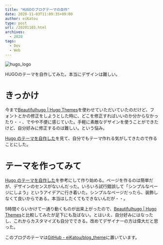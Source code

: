 ```yaml
---
title: "HUGOのブログテーマの自作"
date: 2020-11-03T11:09:35+09:00
author: eiKatou
type: post
url: /20201103.html
archives:
  - 2020
tags:
  - Dev
  - Web
---
```


![hugo_logo](/uploads/logo/hugo.jpg)

HUGOのテーマを自作してみた。本当にデザインは難しい。

<!--more-->

# きっかけ
今まで[Beautifulhugo | Hugo Themes](https://themes.gohugo.io/beautifulhugo/)を使わせていただいていたのだけど、フォントとかの修正をしようとした時に、どこを修正すればいいのか分からなかったり・・、でやや不便に感じていた。手軽に素敵なデザインを使うことができたけど、自分好みに修正するのは難しい。という悩み。

[Hugo のテーマを自作した](https://blog.matsuyoshi30.net/2020/03/15/make-hugo-theme/)を見て、自分でもテーマ作れる気がしてきたので作ることにした。

# テーマを作ってみて

[Hugo のテーマを自作した](https://blog.matsuyoshi30.net/2020/03/15/make-hugo-theme/)を参考にして作り始める。ページを作るのは簡単だが、デザインのセンスがないんだった。いろいろ試行錯誤して「シンプルなページにしよう」というアイデアに行き着いた。シンプルなページだったら、装飾しなくて良いからである。本当はしたくてもできないんだが・・。

5時間ぐらいかけて一通り動くものが出来上がったので、[Beautifulhugo | Hugo Themes](https://themes.gohugo.io/beautifulhugo/)と比較してみたが足下にも及ばない。とはいえ、自分好みにはなったし、これからカスタマイズも自分でできる。改めてデザイナーの方は偉大だと思った。

このブログのテーマは[GitHub - eiKatou/blog_theme](https://github.com/eiKatou/blog_theme)に置いています。